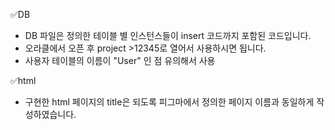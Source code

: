 ✅DB
- DB 파일은 정의한 테이블 별 인스턴스들이 insert 코드까지 포함된 코드입니다.
- 오라클에서 오픈 후 project >12345로 열어서 사용하시면 됩니다.
- 사용자 테이블의 이름이 "User" 인 점 유의해서 사용

✅html
- 구현한 html 페이지의 title은 되도록 피그마에서 정의한 페이지 이름과 동일하게 작성하였습니다.

